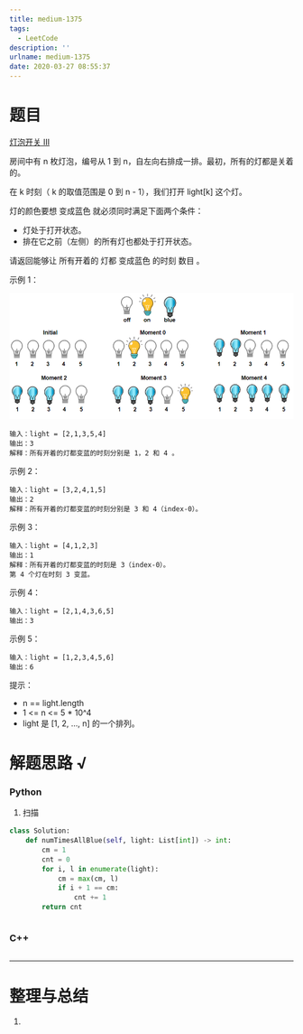 ```yaml
---
title: medium-1375
tags:
  - LeetCode
description: ''
urlname: medium-1375
date: 2020-03-27 08:55:37
---
```


# 题目

[ 灯泡开关 III](https://leetcode-cn.com/problems/bulb-switcher-iii/)

房间中有 n 枚灯泡，编号从 1 到 n，自左向右排成一排。最初，所有的灯都是关着的。

在 k  时刻（ k 的取值范围是 0 到 n - 1），我们打开 light[k] 这个灯。

灯的颜色要想 变成蓝色 就必须同时满足下面两个条件：

- 灯处于打开状态。
- 排在它之前（左侧）的所有灯也都处于打开状态。

请返回能够让 所有开着的 灯都 变成蓝色 的时刻 数目 。

 

示例 1：

![img](medium-1375/sample_2_1725.png)

```
输入：light = [2,1,3,5,4]
输出：3
解释：所有开着的灯都变蓝的时刻分别是 1，2 和 4 。
```


示例 2：

```
输入：light = [3,2,4,1,5]
输出：2
解释：所有开着的灯都变蓝的时刻分别是 3 和 4（index-0）。
```


示例 3：

```
输入：light = [4,1,2,3]
输出：1
解释：所有开着的灯都变蓝的时刻是 3（index-0）。
第 4 个灯在时刻 3 变蓝。
```


示例 4：

```
输入：light = [2,1,4,3,6,5]
输出：3
```


示例 5：

```
输入：light = [1,2,3,4,5,6]
输出：6
```


提示：

- n == light.length
- 1 <= n <= 5 * 10^4
- light 是 [1, 2, ..., n] 的一个排列。

# 解题思路 √

### Python

1. 扫描

```python
class Solution:
    def numTimesAllBlue(self, light: List[int]) -> int:
        cm = 1
        cnt = 0
        for i, l in enumerate(light):
            cm = max(cm, l)
            if i + 1 == cm:
                cnt += 1
        return cnt
```


```python

```



### C++

```cpp

```

---



# 整理与总结

1. 

